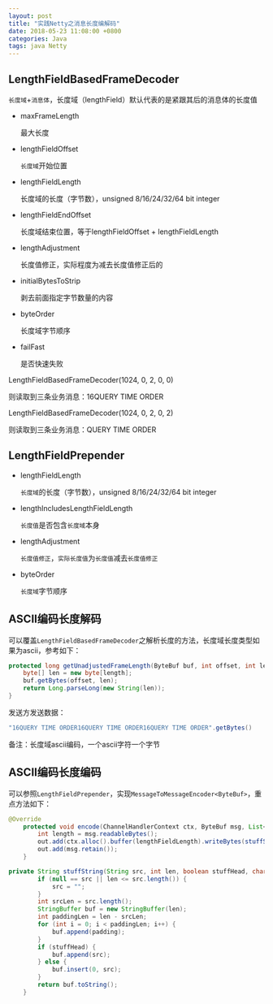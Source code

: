 ```yaml
---
layout: post
title: "实践Netty之消息长度编解码"
date: 2018-05-23 11:08:00 +0800
categories: Java
tags: java Netty
---
```


## LengthFieldBasedFrameDecoder

`长度域`+`消息体`，长度域（lengthField）默认代表的是紧跟其后的消息体的长度值

* maxFrameLength

  最大长度

* lengthFieldOffset

  `长度域`开始位置

* lengthFieldLength

  长度域的长度（字节数），unsigned 8/16/24/32/64 bit integer

* lengthFieldEndOffset

  长度域结束位置，等于lengthFieldOffset + lengthFieldLength

* lengthAdjustment

  长度值修正，实际程度为减去长度值修正后的

* initialBytesToStrip

  剥去前面指定字节数量的内容

* byteOrder

  长度域字节顺序

* failFast

  是否快速失败



LengthFieldBasedFrameDecoder(1024, 0, 2, 0, 0)

则读取到三条业务消息：16QUERY TIME ORDER

LengthFieldBasedFrameDecoder(1024, 0, 2, 0, 2)

则读取到三条业务消息：QUERY TIME ORDER

## LengthFieldPrepender

* lengthFieldLength

  `长度域`的长度（字节数），unsigned 8/16/24/32/64 bit integer


* lengthIncludesLengthFieldLength

  `长度值`是否包含`长度域`本身


* lengthAdjustment

  `长度值修正`，`实际长度值`为`长度值`减去`长度值修正`


* byteOrder

  `长度域`字节顺序

## ASCII编码长度解码

可以覆盖`LengthFieldBasedFrameDecoder`之解析长度的方法，长度域长度类型如果为ascii，参考如下：

```java
protected long getUnadjustedFrameLength(ByteBuf buf, int offset, int length, ByteOrder order){
	byte[] len = new byte[length];
	buf.getBytes(offset, len);
	return Long.parseLong(new String(len));
}
```

发送方发送数据：

```java
"16QUERY TIME ORDER16QUERY TIME ORDER16QUERY TIME ORDER".getBytes()
```

 备注：长度域ascii编码，一个ascii字符一个字节

## ASCII编码长度编码

可以参照`LengthFieldPrepender`，实现`MessageToMessageEncoder<ByteBuf>`，重点方法如下：

```java
@Override
    protected void encode(ChannelHandlerContext ctx, ByteBuf msg, List<Object> out) throws Exception {
        int length = msg.readableBytes();
        out.add(ctx.alloc().buffer(lengthFieldLength).writeBytes(stuffString(String.valueOf(length), lengthFieldLength, true, '0').getBytes()));
        out.add(msg.retain());
    }

private String stuffString(String src, int len, boolean stuffHead, char padding) {
        if (null == src || len <= src.length()) {
            src = "";
        }
        int srcLen = src.length();
        StringBuffer buf = new StringBuffer(len);
        int paddingLen = len - srcLen;
        for (int i = 0; i < paddingLen; i++) {
            buf.append(padding);
        }
        if (stuffHead) {
            buf.append(src);
        } else {
            buf.insert(0, src);
        }
        return buf.toString();
    }
```

